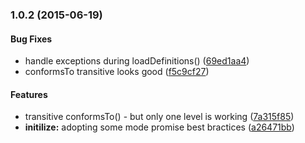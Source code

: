 ### 1.0.2 (2015-06-19)


#### Bug Fixes

* handle exceptions during loadDefinitions() ([69ed1aa4](git+https://github.com/arlac77/uti/commit/69ed1aa44ff3458b14366a3ddc34975189e93ccd))
* conformsTo transitive looks good ([f5c9cf27](git+https://github.com/arlac77/uti/commit/f5c9cf277a2697e73def321e1d8d8977fe3b76c9))


#### Features

* transitive conformsTo() - but only one level is working ([7a315f85](git+https://github.com/arlac77/uti/commit/7a315f857ed6e6c1e139d6f92acb6c8122f57f31))
* **initilize:** adopting some mode promise best bractices ([a26471bb](git+https://github.com/arlac77/uti/commit/a26471bb9b2e29371bdabf91f1ff76d7741a9e38))

